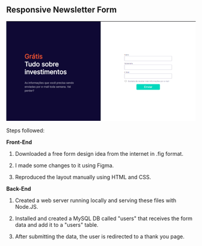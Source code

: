 ## Responsive Newsletter Form ##

<img src="https://github.com/mpinheiro-it/Newsletter-Form/blob/main/snapshot.png" width="800px">

Steps followed:

**Front-End**

1. Downloaded a free form design idea from the internet in .fig format.

2. I made some changes to it using Figma.

3. Reproduced the layout manually using HTML and CSS.


**Back-End**

1. Created a web server running locally and serving these files with Node.JS.

2. Installed and created a MySQL DB called "users" that receives the form data and add it to a "users" table.

3. After submitting the data, the user is redirected to a thank you page.
